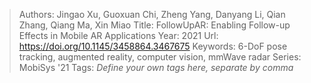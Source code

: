 > Authors: Jingao Xu, Guoxuan Chi, Zheng Yang, Danyang Li, Qian Zhang, Qiang Ma, Xin Miao
> Title: FollowUpAR: Enabling Follow-up Effects in Mobile AR Applications
> Year: 2021
> Url: https://doi.org/10.1145/3458864.3467675
> Keywords: 6-DoF pose tracking, augmented reality, computer vision, mmWave radar
> Series: MobiSys '21
> Tags: *Define your own tags here, separate by comma*